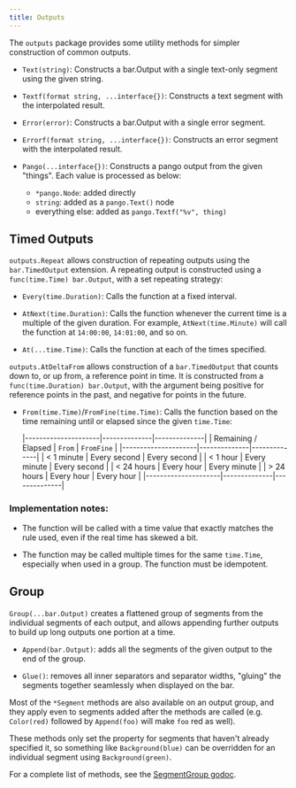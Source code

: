 ```yaml
---
title: Outputs
---
```


The `outputs` package provides some utility methods for simpler construction of common outputs.

- `Text(string)`: Constructs a bar.Output with a single text-only segment using the given string.

- `Textf(format string, ...interface{})`: Constructs a text segment with the interpolated result.

- `Error(error)`: Constructs a bar.Output with a single error segment.

- `Errorf(format string, ...interface{})`: Constructs an error segment with the interpolated result.

- `Pango(...interface{})`: Constructs a pango output from the given "things". Each value is
  processed as below:
  - `*pango.Node`: added directly
  - `string`: added as a `pango.Text()` node
  - everything else: added as `pango.Textf("%v", thing)`

## Timed Outputs

`outputs.Repeat` allows construction of repeating outputs using the `bar.TimedOutput` extension. A
repeating output is constructed using a `func(time.Time) bar.Output`, with a set repeating strategy:

- `Every(time.Duration)`: Calls the function at a fixed interval.

- `AtNext(time.Duration)`: Calls the function whenever the current time is a multiple of the given
  duration. For example, `AtNext(time.Minute)` will call the function at `14:00:00`, `14:01:00`, and
  so on.

- `At(...time.Time)`: Calls the function at each of the times specified.

`outputs.AtDeltaFrom` allows construction of a `bar.TimedOutput` that counts down to, or up from,
a reference point in time. It is constructed from a `func(time.Duration) bar.Output`, with the
argument being positive for reference points in the past, and negative for points in the future.

- `From(time.Time)`/`FromFine(time.Time)`: Calls the function based on the time remaining
  until or elapsed since the given `time.Time`:

  |---------------------|--------------|--------------|
  | Remaining / Elapsed | `From`       | `FromFine`   |
  |---------------------|--------------|--------------|
  | < 1 minute          | Every second | Every second |
  | < 1 hour            | Every minute | Every second |
  | < 24 hours          | Every hour   | Every minute |
  | > 24 hours          | Every hour   | Every hour   |
  |---------------------|--------------|--------------|


### Implementation notes:

- The function will be called with a time value that exactly matches the rule used, even if the real
  time has skewed a bit.

- The function may be called multiple times for the same `time.Time`, especially when used in a
  group. The function must be idempotent.

## Group

`Group(...bar.Output)` creates a flattened group of segments from the individual segments of each
output, and allows appending further outputs to build up long outputs one portion at a time.

- `Append(bar.Output)`: adds all the segments of the given output to the end of the group.

- `Glue()`: removes all inner separators and separator widths, "gluing" the segments together
  seamlessly when displayed on the bar.

Most of the `*Segment` methods are also available on an output group, and they apply even to
segments added after the methods are called (e.g. `Color(red)` followed by `Append(foo)` will
make `foo` red as well).

These methods only set the property for segments that haven't already specified it, so something
like `Background(blue)` can be overridden for an individual segment using `Background(green)`.

For a complete list of methods, see the [SegmentGroup godoc](https://godoc.org/github.com/soumya92/barista/outputs#SegmentGroup).
